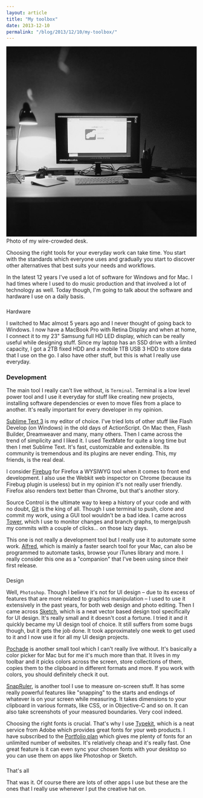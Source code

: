 ```yaml
---
layout: article
title: "My toolbox"
date: 2013-12-10
permalink: "/blog/2013/12/10/my-toolbox/"
---
```

![](/assets/images/posts/tool_box.jpg)
<span class="photo-caption">Photo of my wire-crowded desk.</span>
<p>
Choosing the right tools for your everyday work can take time. You start with the standards which everyone uses and gradually you start to discover other alternatives that best suits your needs and workflows.

In the latest 12 years I've used a lot of software for Windows and for Mac. I had times where I used to do music production and that involved a lot of technology as well. Today though, I'm going to talk about the software and hardware I use on a daily basis.

### 
Hardware

I switched to Mac almost 5 years ago and I never thought of going back to Windows. I now have a MacBook Pro with Retina Display and when at home, I connect it to my 23" Samsung full HD LED display, which can be really useful while designing stuff. Since my laptop has an SSD drive with a limited capacity, I got a 2TB fixed HDD and a mobile 1TB USB 3 HDD to store data that I use on the go. I also have other stuff, but this is what I really use everyday.

### Development

The main tool I really can't live without, is `Terminal`. Terminal is a low level power tool and I use it everyday for stuff like creating new projects, installing software dependencies or even to move files from a place to another. It's really important for every developer in my opinion.

[Sublime Text 3](http://www.sublimetext.com/3) is my editor of choice. I've tried lots of other stuff like Flash Develop (on Windows) in the old days of ActionScript. On Mac then, Flash Builder, Dreamweaver and many, many others. Then I came across the trend of simplicity and I liked it. I used TextMate for quite a long time but then I met Sublime Text. It's fast, customizable and extensible. Its community is tremendous and its plugins are never ending. This, my friends, is the real deal.

I consider [Firebug](http://getfirebug.com/) for Firefox a WYSIWYG tool when it comes to front end development. I also use the Webkit web inspector on Chrome (because its Firebug plugin is useless) but in my opinion it's not really user friendly. Firefox also renders text better than Chrome, but that's another story.

Source Control is the ultimate way to keep a history of your code and with no doubt, [Git](http://git-scm.com/) is the king of all. Though I use terminal to push, clone and commit my work, using a GUI tool wouldn't be a bad idea. I came across [Tower](http://www.git-tower.com/), which I use to monitor changes and branch graphs, to merge/push my commits with a couple of clicks... on those lazy days.

This one is not really a development tool but I really use it to automate some work. [Alfred](http://www.alfredapp.com/), which is mainly a faster search tool for your Mac, can also be programmed to automate tasks, browse your iTunes library and more. I really consider this one as a "companion" that I've been using since their first release.

### 
Design

Well, `Photoshop`. Though I believe it's not for UI design – due to its excess of features that are more related to graphics manipulation – I used to use it extensively in the past years, for both web design and photo editing. Then I came across [Sketch](http://www.bohemiancoding.com/sketch/), which is a neat vector based design tool specifically for UI design. It's really small and it doesn't cost a fortune. I tried it and it quickly became my UI design tool of choice. It still suffers from some bugs though, but it gets the job done. It took approximately one week to get used to it and I now use it for all my UI design projects.

[Pochade](http://fuelcollective.com/pochade) is another small tool which I can't really live without. It's basically a color picker for Mac but for me it's much more than that. It lives in my toolbar and it picks colors across the screen, store collections of them, copies them to the clipboard in different formats and more. If you work with colors, you should definitely check it out. 

[SnapRuler](http://www.snaprulerapp.com/), is another tool I use to measure on-screen stuff. It has some really powerful features like "snapping" to the starts and endings of whatever is on your screen while measuring. It takes dimensions to your clipboard in various formats, like CSS, or in Objective-C and so on. It can also take screenshots of your measured boundaries. Very cool indeed.

Choosing the right fonts is crucial. That's why I use [Typekit](https://typekit.com/), which is a neat service from Adobe which provides great fonts for your web products. I have subscribed to the [Portfolio plan](https://typekit.com/plans) which gives me plenty of fonts for an unlimited number of websites. It's relatively cheap and it's really fast. One great feature is it can even sync your chosen fonts with your desktop so you can use them on apps like Photoshop or Sketch. 

### 
That's all

That was it. Of course there are lots of other apps I use but these are the ones that I really use whenever I put the creative hat on.